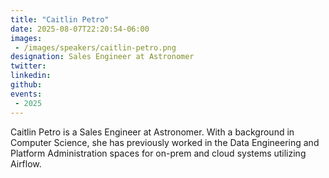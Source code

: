 ```yaml
---
title: "Caitlin Petro"
date: 2025-08-07T22:20:54-06:00
images: 
 - /images/speakers/caitlin-petro.png
designation: Sales Engineer at Astronomer
twitter: 
linkedin: 
github: 
events:
 - 2025
---
```


Caitlin Petro is a Sales Engineer at Astronomer. With a background in Computer Science, she has previously worked in the Data Engineering and Platform Administration spaces for on-prem and cloud systems utilizing Airflow.

